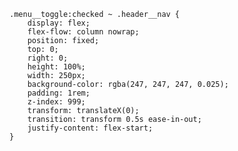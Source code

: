     .menu__toggle:checked ~ .header__nav {
        display: flex;
        flex-flow: column nowrap;
        position: fixed;
        top: 0;
        right: 0;
        height: 100%;
        width: 250px;
        background-color: rgba(247, 247, 247, 0.025);
        padding: 1rem;
        z-index: 999;
        transform: translateX(0);
        transition: transform 0.5s ease-in-out;
        justify-content: flex-start;
    }